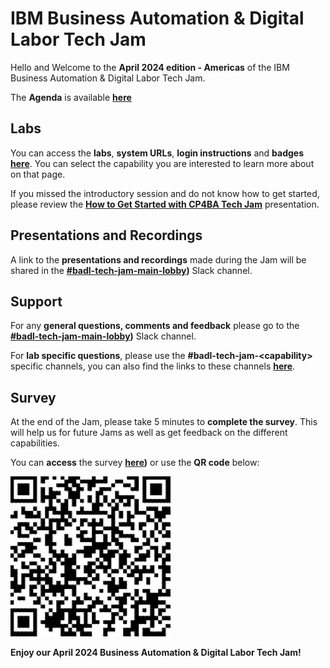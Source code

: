 # IBM Business Automation & Digital Labor Tech Jam

Hello and Welcome to the **April 2024 edition - Americas** of the IBM Business Automation & Digital Labor Tech Jam. 

The **Agenda** is available **[here](/Agenda/%5BBA%26DL%20Tech%20Jam%202024.04.09%5D%20Americas%20Agenda.pdf)**

<!--
| [APAC Agenda](/Agenda/%5BCP4BA%20Tech%20Jam%202022.10.25%5D%20APAC%20Agenda.pdf) | [EMEA Agenda](/Agenda/%5BCP4BA%20Tech%20Jam%202022.10.25%5D%20EMEA%20Agenda.pdf) | [Americas Agenda](/Agenda/%5BCP4BA%20Tech%20Jam%202022.10.25%5D%20Americas%20Agenda.pdf) |
| ------------------------------------------------------------ | ------------------------------------------------------------ | ------------------------------------------------------------ |
-->

## Labs

You can access the **labs**, **system URLs**, **login instructions** and **badges** **[here](/Labs.md)**. You can select the capability you are interested to learn more about on that page.

If you missed the introductory session and do not know how to get started, please review the **[How to Get Started with CP4BA Tech Jam](/Agenda/How%20to%20Get%20Started%20with%20CP4BA%20Tech%20Jam.pdf)** presentation.

## Presentations and Recordings

A link to the **presentations and recordings** made during the Jam will be shared in the **[#badl-tech-jam-main-lobby](https://ibm.enterprise.slack.com/archives/C06RSMQ7WBH))** Slack channel.

## Support

For any **general questions, comments and feedback** please go to the **[#badl-tech-jam-main-lobby](https://ibm.enterprise.slack.com/archives/C06RSMQ7WBH))** Slack channel.

For **lab specific questions**, please use the **#badl-tech-jam-\<capability\>** specific channels, you can also find the links to these channels **[here](/Labs.md)**.  

## Survey

At the end of the Jam, please take 5 minutes to **complete the survey**. This will help us for future Jams as well as get feedback on the different capabilities.

You can **access** the survey **[here](https://www.surveymonkey.com/r/BADLTechJam2024))** or use the **QR code** below:

![Survey QR Code](QR_code_BADLTechJam2024.png)

**Enjoy our April 2024 Business Automation & Digital Labor Tech Jam!**
